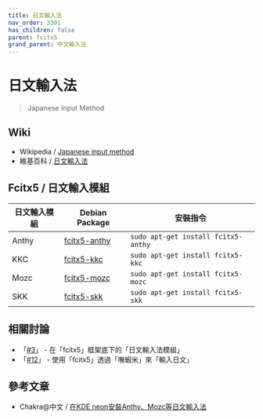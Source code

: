 ```yaml
---
title: 日文輸入法
nav_order: 3301
has_children: false
parent: fcitx5
grand_parent: 中文輸入法
---
```



# 日文輸入法

> Japanese Input Method


## Wiki

* Wikipedia / [Japanese input method](https://en.wikipedia.org/wiki/Japanese_input_method)
* 維基百科 / [日文輸入法](https://zh.wikipedia.org/zh-tw/%E6%97%A5%E6%96%87%E8%BC%B8%E5%85%A5%E6%B3%95)


## Fcitx5 / 日文輸入模組

| 日文輸入模組 | Debian Package | 安裝指令 |
| --- | --- | --- |
| Anthy | [fcitx5-anthy](https://packages.ubuntu.com/jammy/fcitx5-anthy) | `sudo apt-get install fcitx5-anthy` |
| KKC | [fcitx5-kkc](https://packages.ubuntu.com/jammy/fcitx5-kkc) | `sudo apt-get install fcitx5-kkc` |
| Mozc | [fcitx5-mozc](https://packages.ubuntu.com/jammy/fcitx5-mozc) | `sudo apt-get install fcitx5-mozc` |
| SKK | [fcitx5-skk](https://packages.ubuntu.com/jammy/fcitx5-skk) | `sudo apt-get install fcitx5-skk` |


## 相關討論

* 「[#3](https://www.ubuntu-tw.org/modules/newbb/viewtopic.php?post_id=364564#forumpost364564)」 - 在「fcitx5」框架底下的「日文輸入法模組」
* 「[#12](https://www.ubuntu-tw.org/modules/newbb/viewtopic.php?post_id=364600#forumpost364600)」 - 使用「fcitx5」透過「嘸蝦米」來「輸入日文」


## 參考文章

* Chakra@中文 / [在KDE neon安裝Anthy、Mozc等日文輸入法](https://chakra-zh.blogspot.com/2012/04/chakra-linux-mozc.html)
